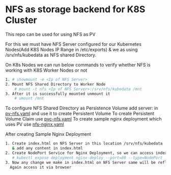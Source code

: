 # NFS as storage backend for K8S Cluster
This repo can be used for using NFS as PV 

For this we must have NFS Server configured for our Kubernetes Nodes(Add K8S Nodes IP Range in /etc/exports) & we as using /srv/nfs/kubedata as NFS shared Directory.

On K8s Nodes we can run below commands to verify whether NFS is working with K8S Worker Nodes or not 
  ```sh
  1. # showmount -e <Ip of NFS Server>
  2. Mount NFS Shared Directory to Worker Node
      # mount -t nfs <Ip of NFS Server>:/srv/nfs/kubedata /mnt  
  3. After it is successfully mounted unmount it 
      # umount /mnt
```

To configure NFS Shared Directory as Persistence Volume add server: <nfs server ip> in [pv-nfs.yaml](https://github.com/hrsikesa/kubernetes/blob/master/nfs/nfs-pv/nfs-pv.yaml) and use it to create Persistent Volume
To create Persistent Volume Claim use [pvc-nfs.yaml](https://github.com/hrsikesa/kubernetes/blob/master/nfs/nfs-pv/nfs-pvc.yaml)
To create sample nginx deployment which uses PV use [nfs-nginx.yaml](https://github.com/hrsikesa/kubernetes/blob/master/nfs/nfs-pv/nfs-nginx.yaml)

After creating Sample Nginx Deployment 
 ```sh
1. Create index.html on NFS Server in this location /srv/nfs/kubedata
    & add any content in index.html 
2. Create NodePort Service for Nginx Deployment, so we can access index.html via Browser.
    # kubectl expose deployment nginx-deploy --port=80 --type=NodePort
3. Now any change we make in index.html on NFS Server same will be reflected in Nginx Pod. 
   Again access it via browser
```


